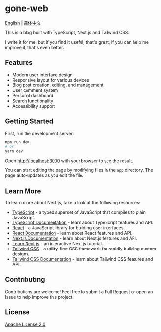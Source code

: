 # gone-web

[English](README.md) **|** [简体中文](README_CN.md)

This is a blog built with TypeScript, Next.js and Tailwind CSS.

I write it for me, but if you find it useful, that's great, if you can help me improve it, that's even better.

## Features

- Modern user interface design
- Responsive layout for various devices
- Blog post creation, editing, and management
- User comment system
- Personal dashboard
- Search functionality
- Accessibility support

## Getting Started

First, run the development server:

```bash
npm run dev
# or
yarn dev
```

Open [http://localhost:3000](http://localhost:3000) with your browser to see the result.

You can start editing the page by modifying files in the `app` directory. The page auto-updates as you edit the file.

## Learn More

To learn more about Next.js, take a look at the following resources:

- [TypeScript](https://www.typescriptlang.org/) - a typed superset of JavaScript that compiles to plain JavaScript.
- [TypeScript Documentation](https://www.typescriptlang.org/docs/) - learn about TypeScript features and API.
- [React](https://reactjs.org/) - a JavaScript library for building user interfaces.
- [React Documentation](https://reactjs.org/docs/getting-started.html) - learn about React features and API.
- [Next.js Documentation](https://nextjs.org/docs) - learn about Next.js features and API.
- [Learn Next.js](https://nextjs.org/learn) - an interactive Next.js tutorial.
- [Tailwind CSS](https://tailwindcss.com/) - a utility-first CSS framework for rapidly building custom designs.
- [Tailwind CSS Documentation](https://tailwindcss.com/docs) - learn about Tailwind CSS features and API.

## Contributing

Contributions are welcome! Feel free to submit a Pull Request or open an Issue to help improve this project.

## License

[Apache License 2.0](LICENSE)
